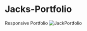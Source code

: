 # Jacks-Portfolio
 Responsive Portfolio
![JackPortfolio](https://user-images.githubusercontent.com/100964607/172504859-480a377c-f58b-45a6-80bd-57f0627c4b81.png)
